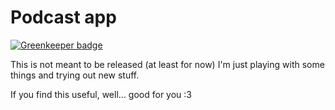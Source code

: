 # Podcast app

[![Greenkeeper badge](https://badges.greenkeeper.io/Shahor/Pod.svg)](https://greenkeeper.io/)

This is not meant to be released (at least for now)
I'm just playing with some things and trying out new stuff.

If you find this useful, well... good for you :3
